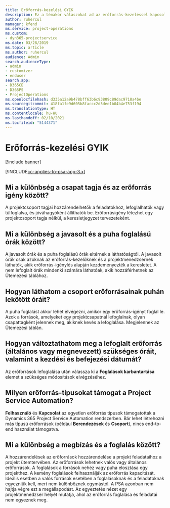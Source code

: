 ```yaml
---
title: Erőforrás-kezelési GYIK
description: Ez a témakör válaszokat ad az erőforrás-kezeléssel kapcsolatos gyakran feltett kérdésekre.
author: ruhercul
manager: kfend
ms.service: project-operations
ms.custom:
- dyn365-projectservice
ms.date: 03/28/2019
ms.topic: article
ms.author: ruhercul
audience: Admin
search.audienceType:
- admin
- customizer
- enduser
search.app:
- D365CE
- D365PS
- ProjectOperations
ms.openlocfilehash: d335a12a9b478bff63b6c93809c89dac9718a4be
ms.sourcegitcommit: 418fa1fe9d605b8faccc2d5dee1b04b4e753f194
ms.translationtype: HT
ms.contentlocale: hu-HU
ms.lasthandoff: 02/10/2021
ms.locfileid: "5144371"
---
```

# <a name="resource-management-faq"></a>Erőforrás-kezelési GYIK

[!include [banner](../includes/psa-now-project-operations.md)]

[!INCLUDE[cc-applies-to-psa-app-3.x](../includes/cc-applies-to-psa-app-3x.md)]

## <a name="what-is-the-difference-between-a-team-member-and-a-resource-requirement"></a>Mi a különbség a csapat tagja és az erőforrás igény között?

A projektcsoport tagjai hozzárendelhetők a feladatokhoz, lefoglalhatók vagy túlfoglalva, és jóváhagyóként állíthatók be. Erőforrásigény létezhet egy projektcsoport tagja nélkül, a keresletjegyzet tervezeteként. 

## <a name="what-is-the-difference-between-proposed-and-soft-booked-hours"></a>Mi a különbség a javasolt és a puha foglalású órák között?

A javasolt órák és a puha foglalású órák eltérnek a láthatóságtól. A javasolt órák csak azoknak az erőforrás-kezelőknek és a projektmenedzsernek láthatók, akik erőforrás-igénylés alapján kezdeményezték a keresletet. A nem lefoglalt órák mindenki számára láthatóak, akik hozzáférhetnek az Ütemezési táblához.

## <a name="how-can-i-see-the-soft-booked-hours-for-resources-on-a-team"></a>Hogyan láthatom a csoport erőforrásainak puhán lekötött óráit?

A puha foglalást akkor lehet elvégezni, amikor egy erőforrás-igényt foglal le. Azok a források, amelyeket egy projektcsapatnál lefoglalnak, olyan csapattagként jelennek meg, akiknek kevés a lefoglalása. Megjelennek az Ütemezési táblán.

## <a name="how-do-i-change-the-required-hours-and-the-start-and-end-dates-for-a-resource-generic-or-named-that-i-booked"></a>Hogyan változtathatom meg a lefoglalt erőforrás (általános vagy megnevezett) szükséges óráit, valamint a kezdési és befejezési dátumát?

Az erőforrások lefoglalása után válassza ki a **Foglalások karbantartása** elemet a szükséges módosítások elvégzéséhez.

## <a name="what-resources-types-does-project-service-automation-support"></a>Milyen erőforrás-típusokat támogat a Project Service Automation?

**Felhasználó** és **Kapcsolat** az egyetlen erőforrás típusok támogatottak a Dynamics 365 Project Service Automation rendszerben. Bár lehet létrehozni más típusú erőforrások (például **Berendezések** és **Csoport**), nincs end-to-end használat támogatva.

## <a name="what-is-the-difference-between-an-assignment-and-a-booking"></a>Mi a különbség a megbízás és a foglalás között?

A hozzárendelések az erőforrások hozzárendelése a projekt feladataihoz a projekt ütemtervében. Az erőforrások lehetnek valós vagy általános erőforrások. A foglalások a források nehéz vagy puha elosztása egy projekthez. A kemény foglalások felhasználják az erőforrás kapacitását. Ideális esetben a valós források esetében a foglalásoknak és a feladatoknak egyezniük kell, mert nem különböznek egymástól. A PSA azonban nem hajtja végre ezt a megállapodást. Az egyeztetés nézet egy projektmenedzser helyét mutatja, ahol az erőforrás foglalása és feladatai nem egyeznek meg.
